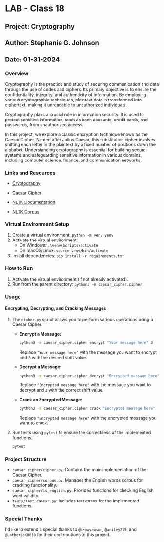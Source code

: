 # LAB - Class 18

## Project: Cryptography

## Author: Stephanie G. Johnson

## Date: 01-31-2024

### Overview

Cryptography is the practice and study of securing communication and data through the use of codes and ciphers. Its primary objective is to ensure the confidentiality, integrity, and authenticity of information. By employing various cryptographic techniques, plaintext data is transformed into ciphertext, making it unreadable to unauthorized individuals.

Cryptography plays a crucial role in information security. It is used to protect sensitive information, such as bank accounts, credit cards, and passwords, from unauthorized access.

In this project, we explore a classic encryption technique known as the Caesar Cipher. Named after Julius Caesar, this substitution cipher involves shifting each letter in the plaintext by a fixed number of positions down the alphabet. Understanding cryptography is essential for building secure systems and safeguarding sensitive information in various domains, including computer science, finance, and communication networks.

### Links and Resources

- [Cryptography](https://en.wikipedia.org/wiki/Cryptography)

- [Caesar Cipher](https://en.wikipedia.org/wiki/Caesar_cipher)

- [NLTK Documentation](https://www.nltk.org/)

- [NLTK Corpus](https://www.nltk.org/nltk_data/)

### Virtual Environment Setup

1. Create a virtual environment: `python -m venv venv`
2. Activate the virtual environment:
   - On Windows: `.\venv\Scripts\activate`
   - On macOS/Linux: `source venv/bin/activate`
3. Install dependencies: `pip install -r requirements.txt`


### How to Run

1. Activate the virtual environment (if not already activated).
2. Run from the parent directory: `python3 -m caesar_cipher.cipher`


### Usage

#### Encrypting, Decrypting, and Cracking Messages

1. The `cipher.py` script allows you to perform various operations using a Caesar Cipher.

    - **Encrypt a Message:**
      ```bash
      python3 -m caesar_cipher.cipher encrypt "Your message here" 3
      ```
      Replace `"Your message here"` with the message you want to encrypt and `3` with the desired shift value.

    - **Decrypt a Message:**
      ```bash
      python3 -m caesar_cipher.cipher decrypt "Encrypted message here" 3
      ```
      Replace `"Encrypted message here"` with the message you want to decrypt and `3` with the correct shift value.

    - **Crack an Encrypted Message:**
      ```bash
      python3 -m caesar_cipher.cipher crack "Encrypted message here"
      ```
      Replace `"Encrypted message here"` with the encrypted message you want to crack.

2. Run tests using `pytest` to ensure the correctness of the implemented functions.
   ```bash
   pytest
   ```

### Project Structure

- `caesar_cipher/cipher.py`: Contains the main implementation of the Caesar Cipher.
- `caesar_cipher/corpus.py`: Manages the English words corpus for cracking functionality.
- `caesar_cipher/is_english.py`: Provides functions for checking English word validity.
- `tests/test_caesar.py`: Includes test cases for the implemented functions.

### Special Thanks

I'd like to extend a special thanks to `@ekowyawson`, `@ariley215`, and `@LatherioK0818` for their contributions to this project.

